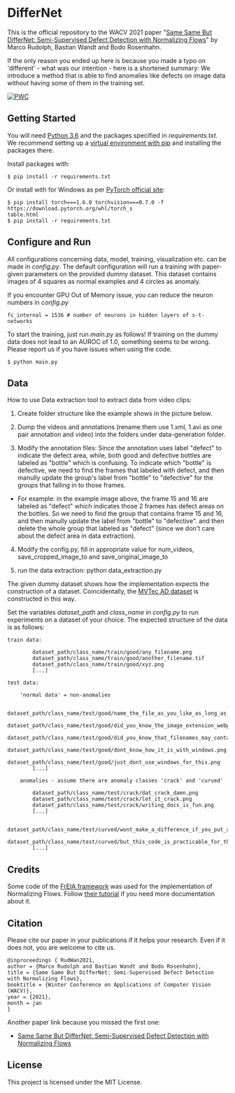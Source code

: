 # DifferNet

This is the official repository to the WACV 2021 paper "[Same Same But DifferNet: Semi-Supervised Defect Detection with Normalizing Flows](
https://arxiv.org/abs/2008.12577)" by Marco Rudolph, Bastian Wandt and Bodo Rosenhahn.

If the only reason you ended up here is because you made a typo on 'different' - what was our intention - here is a shortened summary: We introduce a method that is able to find anomalies like defects on image data without having some of them in the training set.


[![PWC](https://img.shields.io/endpoint.svg?url=https://paperswithcode.com/badge/same-same-but-differnet-semi-supervised/anomaly-detection-on-mvtec-ad)](https://paperswithcode.com/sota/anomaly-detection-on-mvtec-ad?p=same-same-but-differnet-semi-supervised)

## Getting Started

You will need [Python 3.6](https://www.python.org/downloads) and the packages specified in _requirements.txt_.
We recommend setting up a [virtual environment with pip](https://packaging.python.org/guides/installing-using-pip-and-virtual-environments/)
and installing the packages there.

Install packages with:

```
$ pip install -r requirements.txt
```

Or install with for Windows as per [PyTorch official site](https://pytorch.org/get-started/locally/):

```
$ pip install torch===1.6.0 torchvision===0.7.0 -f https://download.pytorch.org/whl/torch_s
table.html
$ pip install -r requirements.txt
```

## Configure and Run

All configurations concerning data, model, training, visualization etc. can be made in _config.py_. The default configuration will run a training with paper-given parameters on the provided dummy dataset. This dataset contains images of 4 squares as normal examples and 4 circles as anomaly.

If you encounter GPU Out of Memory issue, you can reduce the neuron numbers in _config.py_
```
fc_internal = 1536 # number of neurons in hidden layers of s-t-networks
```

To start the training, just run _main.py_ as follows! If training on the dummy data does not lead to an AUROC of 1.0, something seems to be wrong.
Please report us if you have issues when using the code.

```
$ python main.py
```

## Data
How to use Data extraction tool to extract data from video clips:
 1. Create folder structure like the example shows in the picture below.
 
 2. Dump the videos and annotations (rename them use 1.xml, 1.avi as one pair annotation and video) into the folders under data-generation folder.
 
 3. Modify the annotation files: Since the annotation uses label "defect" to indicate the defect area, while, both good and defective bottles are labeled as "bottle" which is confusing. To indicate which "bottle" is defective, we need to find the frames that labeled with defect, and then manully update the group's label from "bottle" to "defective" for the groups that falling in to those frames. 
 
 - For example: in the example image above, the frame 15 and 16 are labeled as "defect" which indicates those 2 frames has defect areas on the bottles. So we need to find the group that contains frame 15 and 16, and then manully update the label from "bottle" to "defective". and then delete the whole <track> group that labeled as "defect" (since we don't care about the defect area in data extraction).
 
 4. Modify the config.py, fill in appropriate value for num_videos, save_cropped_image_to and save_original_image_to
 
 5. run the data extraction: python data_extraction.py


The given dummy dataset shows how the implementation expects the construction of a dataset. Coincidentally, the [MVTec AD dataset](https://www.mvtec.com/de/unternehmen/forschung/datasets/mvtec-ad/) is constructed in this way.

Set the variables _dataset_path_ and _class_name_ in _config.py_ to run experiments on a dataset of your choice. The expected structure of the data is as follows:

``` 
train data:

        dataset_path/class_name/train/good/any_filename.png
        dataset_path/class_name/train/good/another_filename.tif
        dataset_path/class_name/train/good/xyz.png
        [...]

test data:

    'normal data' = non-anomalies

        dataset_path/class_name/test/good/name_the_file_as_you_like_as_long_as_there_is_an_image_extension.webp
        dataset_path/class_name/test/good/did_you_know_the_image_extension_webp?.png
        dataset_path/class_name/test/good/did_you_know_that_filenames_may_contain_question_marks????.png
        dataset_path/class_name/test/good/dont_know_how_it_is_with_windows.png
        dataset_path/class_name/test/good/just_dont_use_windows_for_this.png
        [...]

    anomalies - assume there are anomaly classes 'crack' and 'curved'

        dataset_path/class_name/test/crack/dat_crack_damn.png
        dataset_path/class_name/test/crack/let_it_crack.png
        dataset_path/class_name/test/crack/writing_docs_is_fun.png
        [...]

        dataset_path/class_name/test/curved/wont_make_a_difference_if_you_put_all_anomalies_in_one_class.png
        dataset_path/class_name/test/curved/but_this_code_is_practicable_for_the_mvtec_dataset.png
        [...]
``` 

## Credits

Some code of the [FrEIA framework](https://github.com/VLL-HD/FrEIA) was used for the implementation of Normalizing Flows. Follow [their tutorial](https://github.com/VLL-HD/FrEIA) if you need more documentation about it.


## Citation
Please cite our paper in your publications if it helps your research. Even if it does not, you are welcome to cite us.

    @inproceedings { RudWan2021,
    author = {Marco Rudolph and Bastian Wandt and Bodo Rosenhahn},
    title = {Same Same But DifferNet: Semi-Supervised Defect Detection with Normalizing Flows},
    booktitle = {Winter Conference on Applications of Computer Vision (WACV)},
    year = {2021},
    month = jan
    }
    
Another paper link because you missed the first one:

* [Same Same But DifferNet: Semi-Supervised Defect Detection with Normalizing Flows](
https://arxiv.org/abs/2008.12577)

## License

This project is licensed under the MIT License.

 
